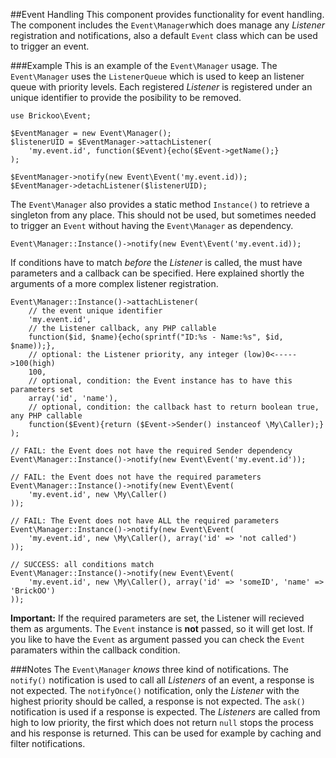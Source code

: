 ##Event Handling
This component provides functionality for event handling. 
The component includes the `Event\Manager`which does manage any *Listener* registration and notifications, 
also a default `Event` class which can be used to trigger an event.


###Example
This is an example of the `Event\Manager` usage. 
The `Event\Manager` uses the `ListenerQueue` which is used to keep an listener queue with priority levels.
Each registered *Listener* is registered under an unique identifier to provide the posibility to be removed.

    use Brickoo\Event;

    $EventManager = new Event\Manager();
    $listenerUID = $EventManager->attachListener(
        'my.event.id', function($Event){echo($Event->getName();}
    );

    $EventManager->notify(new Event\Event('my.event.id));
    $EventManager->detachListener($listenerUID);


The `Event\Manager` also provides a static method `Instance()` to retrieve a singleton from any place. 
This should not be used, but sometimes needed to trigger an `Event` without having the `Event\Manager` as dependency.

    Event\Manager::Instance()->notify(new Event\Event('my.event.id));


If conditions have to match *before* the *Listener* is called, the must have parameters and a callback can be specified. 
Here explained shortly the arguments of a more complex listener registration.

    Event\Manager::Instance()->attachListener(
        // the event unique identifier
        'my.event.id',
        // the Listener callback, any PHP callable
        function($id, $name){echo(sprintf("ID:%s - Name:%s", $id, $name));},
        // optional: the Listener priority, any integer (low)0<----->100(high)
        100,
        // optional, condition: the Event instance has to have this parameters set
        array('id', 'name'),
        // optional, condition: the callback hast to return boolean true, any PHP callable
        function($Event){return ($Event->Sender() instanceof \My\Caller);}
    );

    // FAIL: the Event does not have the required Sender dependency
    Event\Manager::Instance()->notify(new Event\Event('my.event.id'));

    // FAIL: the Event does not have the required parameters
    Event\Manager::Instance()->notify(new Event\Event(
        'my.event.id', new \My\Caller()
    ));

    // FAIL: The Event does not have ALL the required parameters
    Event\Manager::Instance()->notify(new Event\Event(
        'my.event.id', new \My\Caller(), array('id' => 'not called')
    ));

    // SUCCESS: all conditions match
    Event\Manager::Instance()->notify(new Event\Event(
        'my.event.id', new \My\Caller(), array('id' => 'someID', 'name' => 'BrickOO')
    ));
    
**Important:**
If the required parameters are set, the Listener will recieved them as arguments.
The `Event` instance is **not** passed, so it will get lost.
If you like to have the `Event` as argument passed you can check the `Event` paramaters within the callback condition.


###Notes
The `Event\Manager` *knows* three kind of notifications. 
The `notify()` notification is used to call all *Listeners* of an event, a response is not expected.
The `notifyOnce()` notification, only the *Listener* with the highest priority should be called, a response is not expected.
The `ask()` notification is used if a response is expected. 
The *Listeners* are called from high to low priority, the first which does not return `null` stops the process and his response is returned. 
This can be used for example by caching and filter notifications.